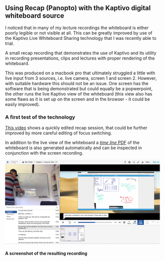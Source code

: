 ## Using Recap (Panopto) with the Kaptivo digital whiteboard source

I noticed that in many of my lecture recordings the whiteboard is either poorly legible or not visible at all. This can be greatly improved by use of the Kaptivo Live Whiteboard Sharing technology that I was recently able to trial.

A small recap recording that demonstrates the use of Kaptivo and its utility in recording presentations, clips and lectures with proper rendering of the whiteboard.

This was produced on a macbook pro that ultimately struggled a little with live input from 3 sources, i.e. live camera, screen 1 and screen 2. However, with suitable hardware this should not be an issue. One screen has the software that is being demonstrated but could equally be a popwerpoint, the other runs the live Kaptivo view of the whiteboard (this view also has some flaws as it is set up on the screen and in the browser - it could be easily improved).

### A first test of the technology

[This video](https://recapexeter.cloud.panopto.eu/Panopto/Pages/Viewer.aspx?id=9bb93f9d-da0b-46ce-b647-abc000da39f3) shows a quickly edited recap session, that could be further improved by more careful editing of focus switching.

In addition to the live view of the whiteboard a [*time line* PDF](https://github.com/csoeller/kaptivo-pdfs/blob/master/Kaptivo-RZRTSN_2020-05-19_14-12.pdf) of the whiteboard is also generated automatically and can be inspected in conjunction with the screen recording.

![Kaptivo Presentation Screenshot](recording-screenshot-1.png)

#### A screenshot of the resulting recording

